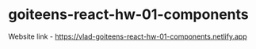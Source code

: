 # goiteens-react-hw-01-components
Website link - https://vlad-goiteens-react-hw-01-components.netlify.app
